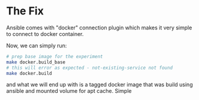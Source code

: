 # The Fix

Ansible comes with "docker" connection plugin which makes it very simple to connect
to docker container.

Now, we can simply run:

```BASH
# prep base image for the experiment
make docker.build_base
# this will error as expected - not-existing-service not found
make docker.build
```

and what we will end up with is a tagged docker image that was build using ansible
and mounted volume for apt cache. Simple
